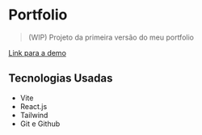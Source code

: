 # Portfolio

> (WIP) Projeto da primeira versão do meu portfolio

[Link para a demo](https://projeto-portfolio-hazel.vercel.app/)

## Tecnologias Usadas

- Vite
- React.js
- Tailwind
- Git e Github
